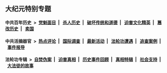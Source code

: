 ## 大纪元特别专题

#### 中共百年历史 &nbsp;>&nbsp; [党魁面目](indexes/nf1176107/README.md?07230430) &nbsp;| &nbsp; [杀人历史](indexes/nf1176106/README.md?07230430) &nbsp;| &nbsp; [破坏传统和道德](indexes/nf1176106/README.md?07230430) &nbsp;| &nbsp; [迫害文化精英](indexes/nf1176111/README.md?07230430) &nbsp;| &nbsp; [篡改历史](indexes/nf1176115/README.md?07230430) &nbsp;| &nbsp; [卖国](indexes/nf1176117/README.md?07230430) 

#### 中共活摘器官 &nbsp;>&nbsp; [热点评论](indexes/nf5879/README.md?07230430) &nbsp;| &nbsp; [国际调查](indexes/nf5947/README.md?07230430) &nbsp;| &nbsp; [最新活动](indexes/nf5883/README.md?07230430) &nbsp;| &nbsp; [法轮功遭遇](indexes/nf5881/README.md?07230430) &nbsp;| &nbsp; [追查案例](indexes/nf5880/README.md?07230430) &nbsp;| &nbsp; [事件报导](indexes/nf5877/README.md?07230430) 

#### 法轮功专辑 &nbsp;>&nbsp; [自焚伪案](indexes/nf5562/README.md?07230430) &nbsp;| &nbsp; [迫害真相](indexes/nf4379/README.md?07230430) &nbsp;| &nbsp; [历史事件回顾](indexes/nf5793/README.md?07230430) &nbsp;| &nbsp; [真相特辑](indexes/nf4389/README.md?07230430) &nbsp;| &nbsp; [社会支持](indexes/nf4386/README.md?07230430) &nbsp;| &nbsp; [大法徒的故事](indexes/nf1147481/README.md?07230430) 

